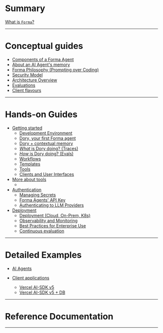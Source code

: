 # Summary

[What is `Forma`?](./intro.md)

---

# Conceptual guides

- [Components of a Forma Agent](./documentation/building-blocks.md)
- [About an AI Agent's memory](./documentation/memory.md)
- [Forma Philosophy (Prompting over Coding)]()
- [Security Model](./documentation/security.md)
- [Architecture Overview](./documentation/architecture.md)
- [Evaluations](./documentation/evals.md)
- [Client flavours]()

---

# Hands-on Guides

- [Getting started](./how-to/getting-started.md)
  - [Development Environment](./how-to/dev-environment.md)
  - [Dory, your first Forma agent](./how-to/dory.md)
  - [Dory + contextual memory](./how-to/contextual-memory.md)
  - [*What* is Dory doing? (Traces)](./how-to/dory-traces.md)
  - [*How* is Dory doing? (Evals)](./how-to/evaluations.md)
  - [Workflows](./how-to/workflows.md)
  - [Templates](./how-to/templates.md)
  - [Tools](./how-to/tools-introduction.md)
  - [Clients and User Interfaces]()
- [More about tools]()
  - []()
- [Authentication]()
  - [Managing Secrets]()
  - [Forma Agents' API Key](./how-to/forma-agent-api-key.md)  
  - [Authenticating to LLM Providers]()
- [Deployment]()
  - [Deployment (Cloud, On-Prem, K8s)]()
  - [Observability and Monitoring](./how-to/observability.md)
  - [Best Practices for Enterprise Use]()
  - [Continuous evaluation]()

---

# Detailed Examples

- [AI Agents](./examples/agents/example-agents-intro.md)
  
- [Client applications](./examples/clients/clients-intro.md)
  - [Vercel AI-SDK v5](./examples/clients/vercel-aisdk-5.md)
  - [Vercel AI-SDK v5 + DB](./examples/clients/vercel-aisdk-5-persist.md)
---

# Reference Documentation


---
